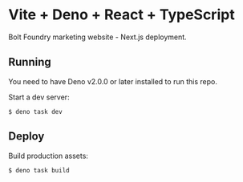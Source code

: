 # Vite + Deno + React + TypeScript

Bolt Foundry marketing website - Next.js deployment.

## Running

You need to have Deno v2.0.0 or later installed to run this repo.

Start a dev server:

```
$ deno task dev
```

## Deploy

Build production assets:

```
$ deno task build
```

